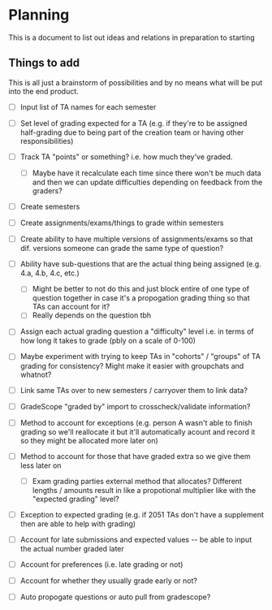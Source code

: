 # Planning
This is a document to list out ideas and relations in preparation to starting


## Things to add
This is all just a brainstorm of possibilities and by no means what will be put into the end product.

- [ ] Input list of TA names for each semester
- [ ] Set level of grading expected for a TA (e.g. if they're to be assigned half-grading due to being part of the creation team or having other responsibilities)
- [ ] Track TA "points" or something? i.e. how much they've graded.
    - [ ] Maybe have it recalculate each time since there won't be much data and then we can update difficulties depending on feedback from the graders?

- [ ] Create semesters
- [ ] Create assignments/exams/things to grade within semesters 
- [ ] Create ability to have multiple versions of assignments/exams so that dif. versions someone can grade the same type of question?
- [ ] Ability have sub-questions that are the actual thing being assigned (e.g. 4.a, 4.b, 4.c, etc.)
    - [ ] Might be better to not do this and just block entire of one type of question together in case it's a propogation grading thing so that TAs can account for it?
    - [ ] Really depends on the question tbh
- [ ] Assign each actual grading question a "difficulty" level i.e. in terms of how long it takes to grade (pbly on a scale of 0-100)



- [ ] Maybe experiment with trying to keep TAs in "cohorts" / "groups" of TA grading for consistency? Might make it easier with groupchats and whatnot?
- [ ] Link same TAs over to new semesters / carryover them to link data?
- [ ] GradeScope "graded by" import to crosscheck/validate information?
- [ ] Method to account for exceptions (e.g. person A wasn't able to finish grading so we'll reallocate it but it'll automatically acount and record it so they might be allocated more later on)
- [ ] Method to account for those that have graded extra so we give them less later on
    - [ ] Exam grading parties external method that allocates? Different lengths / amounts result in like a propotional multiplier like with the "expected grading" level?
- [ ] Exception to expected grading (e.g. if 2051 TAs don't have a supplement then are able to help with grading)

- [ ] Account for late submissions and expected values -- be able to input the actual number graded later
- [ ] Account for preferences (i.e. late grading or not)
- [ ] Account for whether they usually grade early or not?




- [ ] Auto propogate questions or auto pull from gradescope?

```python

```